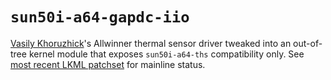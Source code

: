 # `sun50i-a64-gapdc-iio`

[Vasily Khoruzhick][]'s Allwinner thermal sensor driver tweaked into an
out-of-tree kernel module that exposes `sun50i-a64-ths` compatibility only.
See [most recent LKML patchset](https://lkml.org/lkml/2019/12/17/1511) for
mainline status.

[Vasily Khoruzhick]: https://github.com/anarsoul
